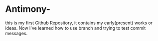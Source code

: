 # Antimony-
this is my first Github Repository, it contains my early(present) works or ideas.
Now I've learned how to use branch and trying to test commit messages.
